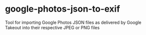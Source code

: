 # google-photos-json-to-exif
Tool for importing Google Photos JSON files as delivered by Google Takeout into their respective JPEG or PNG files
